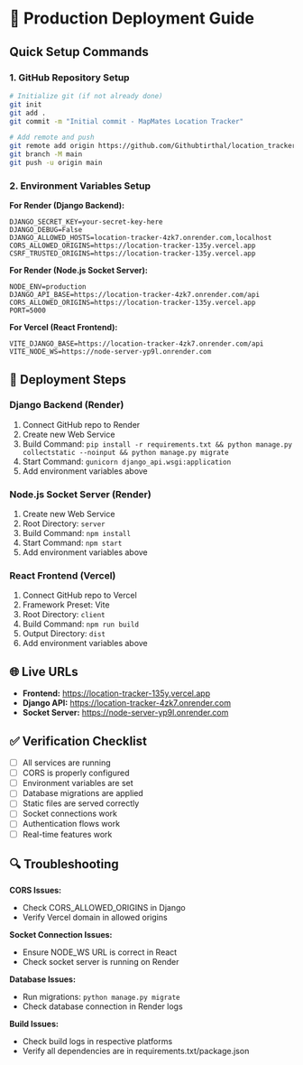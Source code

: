 # 🚀 Production Deployment Guide

## Quick Setup Commands

### 1. GitHub Repository Setup
```bash
# Initialize git (if not already done)
git init
git add .
git commit -m "Initial commit - MapMates Location Tracker"

# Add remote and push
git remote add origin https://github.com/Githubtirthal/location_tracker.git
git branch -M main
git push -u origin main
```

### 2. Environment Variables Setup

**For Render (Django Backend):**
```
DJANGO_SECRET_KEY=your-secret-key-here
DJANGO_DEBUG=False
DJANGO_ALLOWED_HOSTS=location-tracker-4zk7.onrender.com,localhost
CORS_ALLOWED_ORIGINS=https://location-tracker-135y.vercel.app
CSRF_TRUSTED_ORIGINS=https://location-tracker-135y.vercel.app
```

**For Render (Node.js Socket Server):**
```
NODE_ENV=production
DJANGO_API_BASE=https://location-tracker-4zk7.onrender.com/api
CORS_ALLOWED_ORIGINS=https://location-tracker-135y.vercel.app
PORT=5000
```

**For Vercel (React Frontend):**
```
VITE_DJANGO_BASE=https://location-tracker-4zk7.onrender.com/api
VITE_NODE_WS=https://node-server-yp9l.onrender.com
```

## 🔧 Deployment Steps

### Django Backend (Render)
1. Connect GitHub repo to Render
2. Create new Web Service
3. Build Command: `pip install -r requirements.txt && python manage.py collectstatic --noinput && python manage.py migrate`
4. Start Command: `gunicorn django_api.wsgi:application`
5. Add environment variables above

### Node.js Socket Server (Render)
1. Create new Web Service
2. Root Directory: `server`
3. Build Command: `npm install`
4. Start Command: `npm start`
5. Add environment variables above

### React Frontend (Vercel)
1. Connect GitHub repo to Vercel
2. Framework Preset: Vite
3. Root Directory: `client`
4. Build Command: `npm run build`
5. Output Directory: `dist`
6. Add environment variables above

## 🌐 Live URLs
- **Frontend:** https://location-tracker-135y.vercel.app
- **Django API:** https://location-tracker-4zk7.onrender.com
- **Socket Server:** https://node-server-yp9l.onrender.com

## ✅ Verification Checklist
- [ ] All services are running
- [ ] CORS is properly configured
- [ ] Environment variables are set
- [ ] Database migrations are applied
- [ ] Static files are served correctly
- [ ] Socket connections work
- [ ] Authentication flows work
- [ ] Real-time features work

## 🔍 Troubleshooting

**CORS Issues:**
- Check CORS_ALLOWED_ORIGINS in Django
- Verify Vercel domain in allowed origins

**Socket Connection Issues:**
- Ensure NODE_WS URL is correct in React
- Check socket server is running on Render

**Database Issues:**
- Run migrations: `python manage.py migrate`
- Check database connection in Render logs

**Build Issues:**
- Check build logs in respective platforms
- Verify all dependencies are in requirements.txt/package.json
